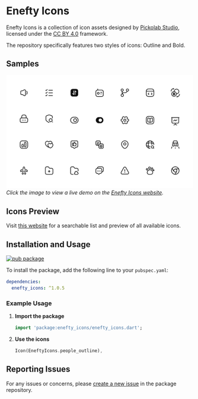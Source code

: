 # Enefty Icons

Enefty Icons is a collection of icon assets
designed by [Pickolab Studio](https://www.figma.com/@PickolabStudio),
licensed under the [CC BY 4.0](https://creativecommons.org/licenses/by/4.0/) framework.

The repository specifically features two styles of icons: Outline and Bold.

## Samples

![Icon Samples](https://raw.githubusercontent.com/omar-hanafy/enefty_icons/main/icon_preview_1.0.0.png)
*Click the image to view a live demo on the [Enefty Icons website](https://omar-hanafy.github.io/enefty-icons/#/).*

## Icons Preview

Visit [this website](https://omar-hanafy.github.io/enefty-icons/#/) for a searchable list and preview of all available icons.

## Installation and Usage

[![pub package](https://img.shields.io/pub/v/enefty_icons)](https://pub.dev/packages/enefty_icons)

To install the package, add the following line to your `pubspec.yaml`:

```yaml
dependencies:
  enefty_icons: ^1.0.5
```

### Example Usage

1. **Import the package**

    ```dart
    import 'package:enefty_icons/enefty_icons.dart';
    ```

2. **Use the icons**

    ```dart
    Icon(EneftyIcons.people_outline),
    ```

## Reporting Issues

For any issues or concerns, please [create a new issue](https://github.com/omar-hanafy/enefty_icons/issues) in the package repository.
